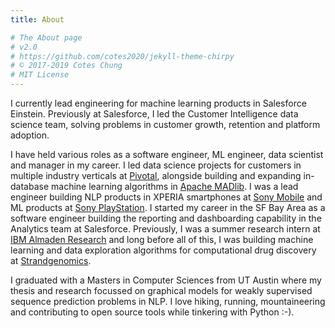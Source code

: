 ```yaml
---
title: About

# The About page
# v2.0
# https://github.com/cotes2020/jekyll-theme-chirpy
# © 2017-2019 Cotes Chung
# MIT License
---
```


I currently lead engineering for machine learning products in Salesforce Einstein. Previously at Salesforce, I led the Customer Intelligence data science team, solving problems in customer growth, retention and platform adoption. 

I have held various roles as a software engineer, ML engineer, data scientist and manager in my career. I led data science projects for customers in multiple industry verticals at [Pivotal](https://tanzu.vmware.com/), alongside building and expanding in-database machine learning algorithms in [Apache MADlib](https://madlib.apache.org/). I was a lead engineer building NLP products in XPERIA smartphones at [Sony Mobile](https://www.sony.net/) and ML products at [Sony PlayStation](https://www.playstation.com/en-us/corporate/about/). I started my career in the SF Bay Area as a software engineer building the reporting and dashboarding capability in the Analytics team at Salesforce. Previously, I was a summer research intern at [IBM Almaden Research](http://www.research.ibm.com/labs/almaden/) and long before all of this, I was building machine learning and data exploration algorithms for computational drug discovery at [Strandgenomics](https://strandls.com/strand-life-sciences-us/).

I graduated with a Masters in Computer Sciences from UT Austin where my thesis and research focussed on graphical models for weakly supervised sequence prediction problems in NLP. I love hiking, running, mountaineering and contributing to open source tools while tinkering with Python :-).
